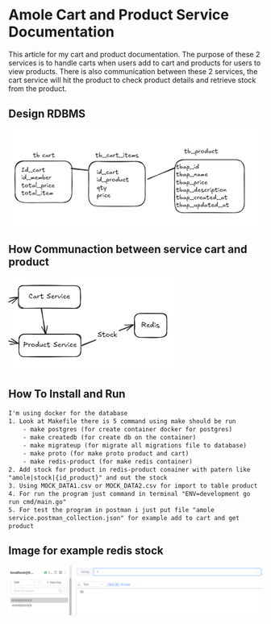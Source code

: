 # Amole Cart and Product Service Documentation
This article for my cart and product documentation. The purpose of these 2 services is to handle carts when users add to cart and products for users to view products. There is also communication between these 2 services, the cart service will hit the product to check product details and retrieve stock from the product.
## Design RDBMS
![alt text](image.png)

## How Communaction between service cart and product 
![alt text](image-2.png)

## How To Install and Run
```
I'm using docker for the database
1. Look at Makefile there is 5 command using make should be run
    - make postgres (for create container docker for postgres)
    - make createdb (for create db on the container)
    - make migrateup (for migrate all migrations file to database)
    - make proto (for make proto product and cart)
    - make redis-product (for make redis container)
2. Add stock for product in redis-product conainer with patern like "amole|stock|{id_product}" and out the stock
3. Using MOCK_DATA1.csv or MOCK_DATA2.csv for import to table product
4. For run the program just command in terminal "ENV=development go run cmd/main.go"
5. For test the program in postman i just put file "amole service.postman_collection.json" for example add to cart and get product
```
## Image for example redis stock
![alt text](image-1.png)

